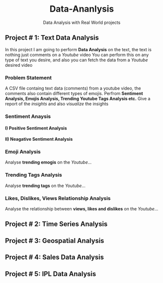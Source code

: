 <div align="center">
  
# Data-Ananlysis
Data Analysis with Real World projects
</div>

## Project # 1: Text Data Analysis
In this project I am going to perform **Data Analysis** on the text, the text is nothing just comments on a *Youtube* video
You can perform this on any type of text you desire, and also you can fetch the data from a *Youtube* desired video 
### Problem Statement
A CSV file containg text data (comments) from a youtube video, the comments also contain different types of emojis.
Perfrom **Sentiment Analysis, Emojis Analysis, Trending Youtube Tags Analysis etc.** Give a report of the *insights* and also *visualize* the insights  
### Sentiment Anaysis
#### I) Positive Sentiment Analysis
#### II) Neagative Sentiment Analysis
### Emoji Analysis
Analyse **trending emogis** on the *Youtube*...
### Trending Tags Analysis
Analyse **trending tags** on the *Youtube*...
### Likes, Dislikes, Views Relationship Analysis
Analyse the relationship between **views, likes and dislikes** on the *Youtube*...

## Project # 2: Time Series Analysis

## Project # 3: Geospatial Analysis

## Project # 4: Sales Data Analysis

## Project # 5: IPL Data Analysis

